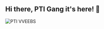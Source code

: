 ## Hi there, PTI Gang it's here! 👋

![PTI VVEEBS](https://user-images.githubusercontent.com/80093817/174143658-c605c1c1-af56-41a1-ac48-d7322e98f24e.jpeg)
